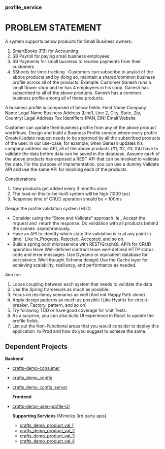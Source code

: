 ### profile_service

# PROBLEM STATEMENT
A system supports below products for Small Business owners:
1. SmartBooks (FB) for Accounting
2. SB Payroll for paying small business employees
3. SB Payments for small business to receive payments from their customers
4. SSheets for time-tracking  
Customers can subscribe to any/all of the above products and by doing so, maintain a shared/common business profile across all of the products.
Example: Customer Ganesh runs a small flower shop and he has 4 employees in his shop. Ganesh has subscribed to all of the above products. Ganesh has a common business profile among all of these products.

A business profile is composed of below fields:
Field Name
Company Name Legal Name Business Address (Line1, Line 2, City, State, Zip, Country) Legal Address Tax Identifiers (PAN, EIN) Email Website

Customer can update their business profile from any of the above product workflows. Design and build a Business Profile service where every profile Create/Update request needs to be approved by all the subscribed products of the user.
In our use-case, for example, when Ganesh updates his company address via API, all of the above products (#1, #2, #3, #4) have to validate the data before data can be saved in the database.
Assume each of the above products has exposed a REST API that can be invoked to validate the data. For the purpose of implementation, you can use a dummy Validate API and use the same API for mocking each of the products.

Considerations
1. New products get added every 3 months once
2. The load on this to-be-built system will be high (1000 tps)
3. Response time of CRUD operation should be < 100ms  
 
Design the profile validation system (HLD)
* Consider using the “Store and Validate” approach. Ie., Accept the request and  return the response. Do validation with all products behind the scenes  asynchronously.  
* Have an API to identify which state the validation is in at any point in time.  Like In_Progress, Rejected, Accepted, and so on. 
* Build a spring boot microservice with REST/GraphQL API’s for CRUD operation Have Well-defined contract Have well-defined HTTP status code and error messages. Use Dynamo or equivalent database for persistence (Well thought Schema design) Use the Cache layer for achieving scalability, resiliency, and performance as needed.


Aim for:
1. Loose coupling between each system that needs to validate the data.
2. Use the Spring framework as much as possible.
3. Focus on resiliency scenarios as well (And not Happy Path alone)
4. Apply design patterns as much as possible (Like Hystrix for circuit-breaker, Factory  pattern, and so on)
5. Try following TDD or have good coverage for Unit Tests.
6. As a surprise, you can also build UI experience in React to update the profile fields.
7. List out the Non-Functional areas that you would consider to deploy this application  to Prod and how do you suggest to achieve the same.


## Dependent Projects
**Backend**
- [crafts-demo-consumer](https://github.com/arpan-banerjee7/crafts-demo-consumer)
- [crafts_demo_config](https://github.com/arpan-banerjee7/crafts_demo_config)
- [crafts_demo_config_server](https://github.com/arpan-banerjee7/crafts_demo_config_server)

  **Frontend**
- [crafts-demo-user-profile-UI](https://github.com/arpan-banerjee7/crafts-demo-user-profile-UI)

  **Supporting Services** (Mimicks 3rd party apis)
  - [crafts_demo_product_val_1](https://github.com/arpan-banerjee7/crafts_demo_product_val_1)
  - [crafts_demo_product_val_2](https://github.com/arpan-banerjee7/crafts_demo_product_val_2)
  - [crafts_demo_product_val_3](https://github.com/arpan-banerjee7/crafts_demo_product_val_3)
  - [crafts_demo_product_val_4](https://github.com/arpan-banerjee7/crafts_demo_product_val_4)
  

